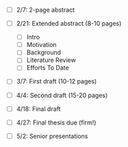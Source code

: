 - [ ] 2/7: 2-page abstract

- [ ] 2/21: Extended abstract (8-10 pages)
  - [ ] Intro
  - [ ] Motivation
  - [ ] Background
  - [ ] Literature Review
  - [ ] Efforts To Date

- [ ] 3/7: First draft (10-12 pages)

- [ ] 4/4: Second draft (15-20 pages)

- [ ] 4/18: Final draft

- [ ] 4/27: Final thesis due (firm!)

- [ ] 5/2: Senior presentations
